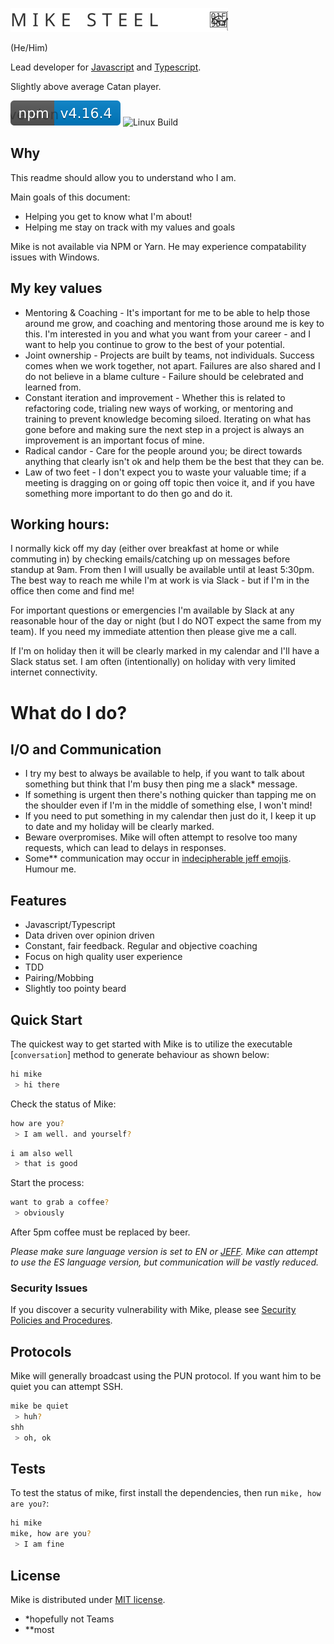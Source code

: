 [![Mike Logo](mike-logo.svg)](http://gargleyark.com/)

(He/Him)

Lead developer for [Javascript](https://www.ecma-international.org/default.htm) and [Typescript](https://www.typescriptlang.org/).

Slightly above average Catan player.

![NPM Version][npm-image]
![Linux Build][travis-image]

## Why

This readme should allow you to understand who I am.

Main goals of this document:

- Helping you get to know what I'm about!
- Helping me stay on track with my values and goals

Mike is not available via NPM or Yarn. He may experience compatability issues with Windows.

## My key values

- Mentoring & Coaching - It's important for me to be able to help those around me grow, and coaching and mentoring those around me is key to this. I'm interested in you and what you want from your career - and I want to help you continue to grow to the best of your potential.
- Joint ownership - Projects are built by teams, not individuals. Success comes when we work together, not apart. Failures are also shared and I do not believe in a blame culture - Failure should be celebrated and learned from.
- Constant iteration and improvement - Whether this is related to refactoring code, trialing new ways of working, or mentoring and training to prevent knowledge becoming siloed. Iterating on what has gone before and making sure the next step in a project is always an improvement is an important focus of mine.
- Radical candor - Care for the people around you; be direct towards anything that clearly isn't ok and help them be the best that they can be.
- Law of two feet - I don't expect you to waste your valuable time; if a meeting is dragging on or going off topic then voice it, and if you have something more important to do then go and do it.

## Working hours:
I normally kick off my day (either over breakfast at home or while commuting in) by checking emails/catching up on messages before standup at 9am. From then I will usually be available until at least 5:30pm. The best way to reach me while I'm at work is via Slack - but if I'm in the office then come and find me!

For important questions or emergencies I'm available by Slack at any reasonable hour of the day or night (but I do NOT expect the same from my team). If you need my immediate attention then please give me a call.

If I'm on holiday then it will be clearly marked in my calendar and I'll have a Slack status set. I am often (intentionally) on holiday with very limited internet connectivity. 

# What do I do?

## I/O and Communication

- I try my best to always be available to help, if you want to talk about something but think that I'm busy then ping me a slack\* message.
- If something is urgent then there's nothing quicker than tapping me on the shoulder even if I'm in the middle of something else, I won't mind!
- If you need to put something in my calendar then just do it, I keep it up to date and my holiday will be clearly marked.
- Beware overpromises. Mike will often attempt to resolve too many requests, which can lead to delays in responses.
- Some\*\* communication may occur in [indecipherable jeff emojis](http://cultofjeffgoldblum.com/). Humour me.

## Features
- Javascript/Typescript
- Data driven over opinion driven
- Constant, fair feedback. Regular and objective coaching
- Focus on high quality user experience
- TDD
- Pairing/Mobbing
- Slightly too pointy beard

## Quick Start

The quickest way to get started with Mike is to utilize the executable [`conversation`] method to generate behaviour as shown below:

```bash
hi mike
 > hi there
```

Check the status of Mike:

```bash
how are you?
 > I am well. and yourself?
```

```bash
i am also well
 > that is good
```

Start the process:

```bash
want to grab a coffee?
 > obviously
```

After 5pm coffee must be replaced by beer.

_Please make sure language version is set to EN or [JEFF](http://cultofjeffgoldblum.com/). Mike can attempt to use the ES language version, but communication will be vastly reduced._

### Security Issues

If you discover a security vulnerability with Mike, please see [Security Policies and Procedures](https://www.hart.gov.uk/sites/default/files/4_The_Council/Policies_and_published_documents/Corporate_policies/Office%20Security%20Policy%20and%20Procedure.pdf).

## Protocols

Mike will generally broadcast using the PUN protocol. If you want him to be quiet you can attempt SSH.

```bash
mike be quiet
 > huh?
shh
 > oh, ok
```

## Tests

To test the status of mike, first install the dependencies, then run `mike, how are you?`:

```bash
hi mike
mike, how are you?
 > I am fine
```

## License

Mike is distributed under [MIT license](license.md).

[npm-image]: ./mike.svg
[npm-url]: https://npmjs.org/package/express
[downloads-url]: https://npmjs.org/package/express
[travis-image]: https://img.shields.io/travis/expressjs/express/master.svg?label=tests

 - \*hopefully not Teams 
 - \*\*most
